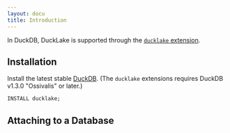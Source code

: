 ```yaml
---
layout: docu
title: Introduction
---
```


In DuckDB, DuckLake is supported through the [`ducklake` extension](https://duckdb.org/docs/stable/core_extensions/ducklake).

## Installation

Install the latest stable [DuckDB](https://duckdb.org/docs/installation/).
(The `ducklake` extensions requires DuckDB v1.3.0 "Ossivalis" or later.)

```sql
INSTALL ducklake;
```

## Attaching to a Database

